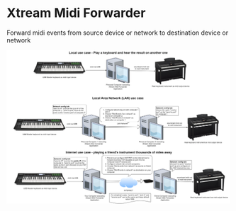 # Xtream Midi Forwarder

Forward midi events from source device or network to destination device or network

![usecases](doc/usecases.png)